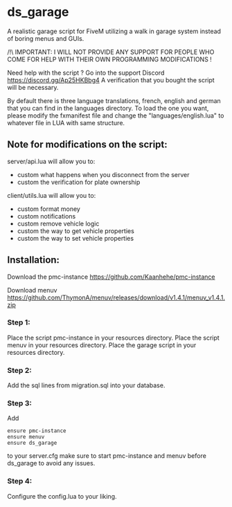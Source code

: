 # ds_garage
A realistic garage script for FiveM utilizing a walk in garage system instead of boring menus and GUIs.

/!\ IMPORTANT: I WILL NOT PROVIDE ANY SUPPORT FOR PEOPLE WHO COME FOR HELP WITH THEIR OWN PROGRAMMING MODIFICATIONS ! 

Need help with the script ? Go into the support Discord https://discord.gg/Ap25HKBbg4
A verification that you bought the script will be necessary.

By default there is three language translations, french, english and german that you can find in the languages directory.
To load the one you want, please modify the fxmanifest file and change the "languages/english.lua" to whatever file in LUA with same structure.

## Note for modifications on the script:

server/api.lua will allow you to:
- custom what happens when you disconnect from the server
- custom the verification for plate ownership

client/utils.lua will allow you to:
- custom format money
- custom notifications
- custom remove vehicle logic
- custom the way to get vehicle properties 
- custom the way to set vehicle properties 

## Installation:
Download the pmc-instance https://github.com/Kaanhehe/pmc-instance

Download menuv https://github.com/ThymonA/menuv/releases/download/v1.4.1/menuv_v1.4.1.zip

### Step 1:
Place the script pmc-instance in your resources directory.
Place the script menuv in your resources directory.
Place the garage script in your resources directory.

### Step 2:
Add the sql lines from migration.sql into your database.

### Step 3:
Add
```
ensure pmc-instance
ensure menuv
ensure ds_garage
```
to your server.cfg
make sure to start pmc-instance and menuv before ds_garage to avoid any issues.

### Step 4:
Configure the config.lua to your liking.